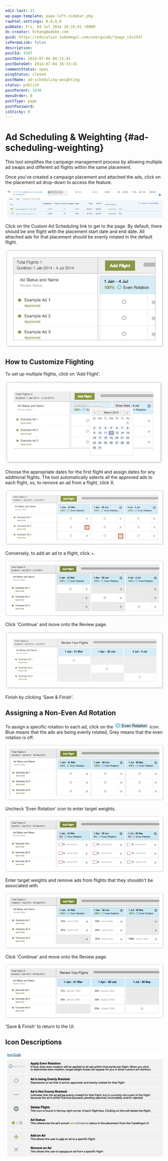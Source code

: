 ```yaml
---
edit-last: 21
wp-page-template: page-left-sidebar.php
rawhtml-settings: 0,0,0,0
pubDate: Fri, 04 Jul 2014 16:15:41 +0000
dc-creator: hchang@adobe.com
guid: https://education.tubemogul.com/userguide/?page_id=1547
isPermaLink: false
description: 
postId: 1547
postDate: 2014-07-04 08:15:41
postDateGmt: 2014-07-04 16:15:41
commentStatus: open
pingStatus: closed
postName: ad-scheduling-weighting
status: publish
postParent: 1430
menuOrder: 0
postType: page
postPassword: 
isSticky: 0
---
```


# Ad Scheduling & Weighting {#ad-scheduling-weighting}

This tool simplifies the campaign management process by allowing multiple ad swaps and different ad flights within the same placement.
  
Once you've created a campaign placement and attached the ads, click on the placement ad drop-down to access the feature.

[ ![ad](assets/ad.png)](assets/ad.png)

Click on the Custom Ad Scheduling link to get to the page. By default, there should be one flight with the placement start date and end date. All attached ads for that placement should be evenly rotated in the default flight.

[ ![ad1](assets/ad1.jpeg)](assets/ad1.jpeg)

## How to Customize Flighting
  
To set up multiple flights, click on 'Add Flight'.

[ ![ad2](assets/ad2.jpeg)](assets/ad2.jpeg)

Choose the appropriate dates for the first flight and assign dates for any additional flights. The tool automatically selects all the approved ads to each flight, so, to remove an ad from a flight, click X.

[ ![ad3](assets/ad3.jpeg)](assets/ad3.jpeg)

Conversely, to add an ad to a flight, click +.

[ ![ad4](assets/ad4.jpeg)](assets/ad4.jpeg)

Click 'Continue' and move onto the Review  page.

[ ![ad5](assets/ad5.jpeg)](assets/ad5.jpeg)

Finish by clicking 'Save & Finish'.

## Assigning a Non-Even Ad Rotation
  
To assign a specific rotation to each ad, click on the [ ![ad15](assets/ad15.png)](assets/ad15.png)  icon. Blue means that the ads are being evenly rotated, Grey means that the even rotation is off.

![ad10](assets/ad10.jpeg)

Uncheck 'Even Rotation' icon to enter target weights.

[ ![ad11](assets/ad11.jpeg)](assets/ad11.jpeg)

Enter target weights and remove ads from flights that they shouldn't be associated with.

[ ![ad12](assets/ad12.jpeg)](assets/ad12.jpeg)

Click 'Continue' and move onto the Review  page.

[ ![ad13](assets/ad13.jpeg)](assets/ad13.jpeg)

'Save & Finish' to return to the UI.   

## Icon Descriptions
  
[ ![iconguide](assets/iconguide.png)](assets/iconguide.png)
